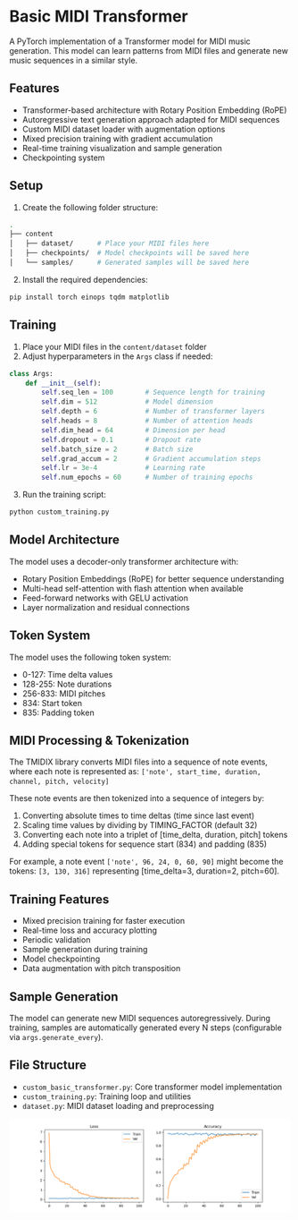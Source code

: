 # Basic MIDI Transformer

A PyTorch implementation of a Transformer model for MIDI music generation. This model can learn patterns from MIDI files and generate new music sequences in a similar style.

## Features

- Transformer-based architecture with Rotary Position Embedding (RoPE)
- Autoregressive text generation approach adapted for MIDI sequences
- Custom MIDI dataset loader with augmentation options
- Mixed precision training with gradient accumulation
- Real-time training visualization and sample generation
- Checkpointing system

## Setup

1. Create the following folder structure:
```bash
.
├── content
│   ├── dataset/      # Place your MIDI files here
│   ├── checkpoints/  # Model checkpoints will be saved here
│   └── samples/      # Generated samples will be saved here
```

2. Install the required dependencies:
```bash
pip install torch einops tqdm matplotlib
```

## Training

1. Place your MIDI files in the `content/dataset` folder
2. Adjust hyperparameters in the `Args` class if needed:

```python
class Args:
    def __init__(self):
        self.seq_len = 100        # Sequence length for training
        self.dim = 512            # Model dimension
        self.depth = 6            # Number of transformer layers
        self.heads = 8            # Number of attention heads
        self.dim_head = 64        # Dimension per head
        self.dropout = 0.1        # Dropout rate
        self.batch_size = 2       # Batch size
        self.grad_accum = 2       # Gradient accumulation steps
        self.lr = 3e-4            # Learning rate
        self.num_epochs = 60      # Number of training epochs
```

3. Run the training script:
```bash
python custom_training.py
```

## Model Architecture

The model uses a decoder-only transformer architecture with:
- Rotary Position Embeddings (RoPE) for better sequence understanding
- Multi-head self-attention with flash attention when available
- Feed-forward networks with GELU activation
- Layer normalization and residual connections

## Token System

The model uses the following token system:
- 0-127: Time delta values
- 128-255: Note durations  
- 256-833: MIDI pitches
- 834: Start token
- 835: Padding token

## MIDI Processing & Tokenization

The TMIDIX library converts MIDI files into a sequence of note events, where each note is represented as:
`['note', start_time, duration, channel, pitch, velocity]`

These note events are then tokenized into a sequence of integers by:
1. Converting absolute times to time deltas (time since last event)
2. Scaling time values by dividing by TIMING_FACTOR (default 32)
3. Converting each note into a triplet of [time_delta, duration, pitch] tokens
4. Adding special tokens for sequence start (834) and padding (835)

For example, a note event `['note', 96, 24, 0, 60, 90]` might become the tokens: `[3, 130, 316]` representing [time_delta=3, duration=2, pitch=60].

## Training Features

- Mixed precision training for faster execution
- Real-time loss and accuracy plotting
- Periodic validation
- Sample generation during training
- Model checkpointing
- Data augmentation with pitch transposition

## Sample Generation

The model can generate new MIDI sequences autoregressively. During training, samples are automatically generated every N steps (configurable via `args.generate_every`).

## File Structure

- `custom_basic_transformer.py`: Core transformer model implementation
- `custom_training.py`: Training loop and utilities  
- `dataset.py`: MIDI dataset loading and preprocessing

![Training Loss](/training_loss/training_progress.png)